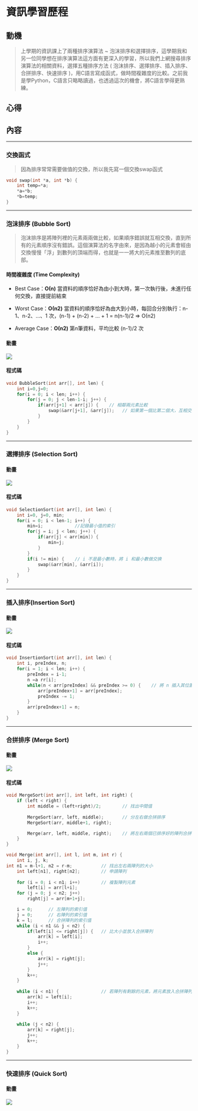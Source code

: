 # 資訊學習歷程
## 動機
> 上學期的資訊課上了兩種排序演算法 ~ 泡沫排序和選擇排序，這學期我和另一位同學想在排序演算法這方面有更深入的學習，所以我們上網搜尋排序演算法的相關資料，選擇五種排序方法 ( 泡沫排序、選擇排序、插入排序、合拼排序、快速排序 )，用C語言寫成函式，做時間複雜度的比較。之前我是學Python，C語言只略略讀過，也透過這次的機會，將C語言學得更熟練。

## 心得
> 

## 內容
----
###  **交換函式**
> 因為排序常常需要做值的交換，所以我先寫一個交換swap函式
```c
void swap(int *a, int *b) {
	int temp=*a;
    *a=*b;
    *b=temp;
}
```
----
### **泡沫排序 (Bubble Sort)**
> 泡沫排序是將陣列裡的元素兩兩做比較，如果順序錯誤就互相交換，直到所有的元素順序沒有錯誤。這個演算法的名字由來，是因為越小的元素會經由交換慢慢「浮」到數列的頂端而得，也就是一一將大的元素推至數列的底部。

#### 時間複雜度 (Time Complexity)
* Best Case：**Ο(n)**
當資料的順序恰好為由小到大時，第一次執行後，未進行任何交換，直接提前結束

* Worst Case：**Ο(n2)**
當資料的順序恰好為由大到小時，每回合分別執行：n-1、n-2、...、1 次，(n-1) + (n-2) + ... + 1 = n(n-1)/2 ⇒ Ο(n2)

* Average Case：**Ο(n2)**
第n筆資料，平均比較 (n-1)/2 次

#### 動畫
![](/gif/bubbleSort.gif)

#### 程式碼
```C
void BubbleSort(int arr[], int len) {
	int i=0,j=0;
    for(i = 0; i < len; i++) {
        for(j = 0; j < len-1-i; j++) {
            if(arr[j+1] < arr[j]) {    // 相鄰兩元素比較
            	swap(&arr[j+1], &arr[j]);	// 如果第一個比第二個大，互相交換
 	     	}
	    }
	}
}
```
----
### **選擇排序 (Selection Sort)**

#### 動畫
![](/gif/selectionSort.gif)

#### 程式碼
```C
void SelectionSort(int arr[], int len) {
	int i=0, j=0, min;
	for(i = 0; i < len-1; i++) {
		min=i;            //記錄最小值的索引
		for(j = i; j < len; j++) {
			if(arr[j] < arr[min]) {
				min=j;
			}
		}
		if(i != min) {    // i 不是最小數時，將 i 和最小數做交换
			swap(&arr[min], &arr[i]);
		}
	}
}
```
----
### **插入排序(Insertion Sort)**

#### 動畫
![](/gif/insertionSort.gif)

#### 程式碼
```c
void InsertionSort(int arr[], int len) {
	int i, preIndex, n;
	for(i = 1; i < len; i++) {
		preIndex = i-1;
		n =a rr[i];
		while(n < arr[preIndex] && preIndex >= 0) {    // 將 n 插入其位置
			arr[preIndex+1] = arr[preIndex];
			preIndex -= 1;
		}
		arr[preIndex+1] = n;
	}
}
```
----
### **合拼排序 (Merge Sort)**

#### 動畫
![](/gif/mergeSort.gif)

#### 程式碼
```c
void MergeSort(int arr[], int left, int right) {
	if (left < right) {
		int middle = (left+right)/2;		// 找出中間值
		
		MergeSort(arr, left, middle);		// 分左右做合拼排序
		MergeSort(arr, middle+1, right);

		Merge(arr, left, middle, right);	// 將左右兩個已排序好的陣列合拼
	}
}

void Merge(int arr[], int l, int m, int r) {
	int i, j, k;
int n1 = m-l+1, n2 = r-m;			// 找出左右兩陣列的大小
	int left[n1], right[n2];		// 申請陣列
	
	for (i = 0; i < n1; i++)		// 複製陣列元素
		left[i] = arr[l+i];
	for (j = 0; j < n2; j++)
		right[j] = arr[m+1+j];

	i = 0;		// 左陣列的索引值
	j = 0;		// 右陣列的索引值
	k = l;		// 合拼陣列的索引值
	while (i < n1 && j < n2) {
		if(left[i] <= right[j]) {	// 比大小並放入合拼陣列
			arr[k] = left[i];
			i++;	
		}
		else {
			arr[k] = right[j];
			j++;
		}
		k++;
	}
	
	while (i < n1) {				// 若陣列有剩餘的元素，將元素放入合拼陣列
		arr[k] = left[i];
		i++;
		k++;
	}
	
	while (j < n2) {
		arr[k] = right[j];
		j++;
		k++;
	}
}
```
----
### **快速排序 (Quick Sort)**

#### 動畫
![](/gif/quickSort.gif)

